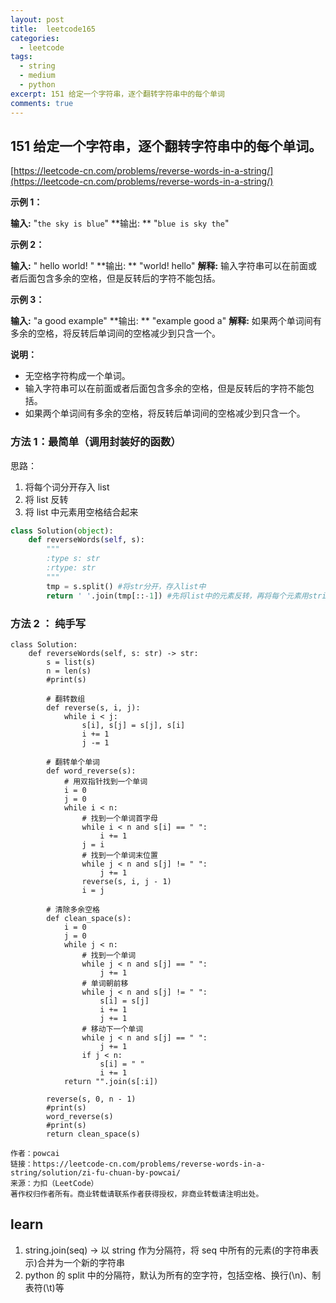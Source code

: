 ```yaml
---
layout: post
title:  leetcode165
categories: 
  - leetcode
tags:
  - string
  - medium
  - python
excerpt: 151 给定一个字符串，逐个翻转字符串中的每个单词
comments: true
---
```


## 151 给定一个字符串，逐个翻转字符串中的每个单词。
[https://leetcode-cn.com/problems/reverse-words-in-a-string/](https://leetcode-cn.com/problems/reverse-words-in-a-string/)

**示例 1：**

**输入:** "`the sky is blue`"
**输出: ** "`blue is sky the`"

**示例 2：**

**输入:** "  hello world!  "
**输出: ** "world! hello"
**解释:** 输入字符串可以在前面或者后面包含多余的空格，但是反转后的字符不能包括。

**示例 3：**

**输入:** "a good   example"
**输出: ** "example good a"
**解释:** 如果两个单词间有多余的空格，将反转后单词间的空格减少到只含一个。

**说明：**

*   无空格字符构成一个单词。
*   输入字符串可以在前面或者后面包含多余的空格，但是反转后的字符不能包括。
*   如果两个单词间有多余的空格，将反转后单词间的空格减少到只含一个。

### 方法 1：最简单（调用封装好的函数）

思路：
1. 将每个词分开存入 list
2. 将 list 反转 
3. 将 list 中元素用空格结合起来
```py
class Solution(object):
    def reverseWords(self, s):
        """
        :type s: str
        :rtype: str
        """
        tmp = s.split() #将str分开，存入list中
        return ' '.join(tmp[::-1]) #先将list中的元素反转，再将每个元素用string.join的方式合起来
```

###  方法 2 ： 纯手写
```
class Solution:
    def reverseWords(self, s: str) -> str:
        s = list(s)
        n = len(s)
        #print(s)
        
        # 翻转数组
        def reverse(s, i, j):
            while i < j:
                s[i], s[j] = s[j], s[i]
                i += 1
                j -= 1

        # 翻转单个单词
        def word_reverse(s):
            # 用双指针找到一个单词
            i = 0
            j = 0
            while i < n:
                # 找到一个单词首字母
                while i < n and s[i] == " ":
                    i += 1
                j = i
                # 找到一个单词末位置
                while j < n and s[j] != " ":
                    j += 1
                reverse(s, i, j - 1)
                i = j

        # 清除多余空格
        def clean_space(s):
            i = 0
            j = 0
            while j < n:
                # 找到一个单词
                while j < n and s[j] == " ":
                    j += 1
                # 单词朝前移
                while j < n and s[j] != " ":
                    s[i] = s[j]
                    i += 1
                    j += 1
                # 移动下一个单词
                while j < n and s[j] == " ":
                    j += 1
                if j < n:
                    s[i] = " "
                    i += 1
            return "".join(s[:i])

        reverse(s, 0, n - 1)
        #print(s)
        word_reverse(s)
        #print(s)
        return clean_space(s)

作者：powcai
链接：https://leetcode-cn.com/problems/reverse-words-in-a-string/solution/zi-fu-chuan-by-powcai/
来源：力扣（LeetCode）
著作权归作者所有。商业转载请联系作者获得授权，非商业转载请注明出处。
```


## learn

1. string.join(seq) -> 以 string 作为分隔符，将 seq 中所有的元素(的字符串表示)合并为一个新的字符串
2.    python 的 split 中的分隔符，默认为所有的空字符，包括空格、换行(\n)、制表符(\t)等
